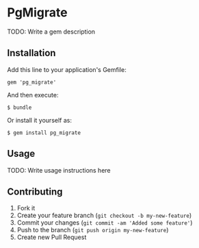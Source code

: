 # PgMigrate

TODO: Write a gem description

## Installation

Add this line to your application's Gemfile:

    gem 'pg_migrate'

And then execute:

    $ bundle

Or install it yourself as:

    $ gem install pg_migrate

## Usage

TODO: Write usage instructions here

## Contributing

1. Fork it
2. Create your feature branch (`git checkout -b my-new-feature`)
3. Commit your changes (`git commit -am 'Added some feature'`)
4. Push to the branch (`git push origin my-new-feature`)
5. Create new Pull Request
